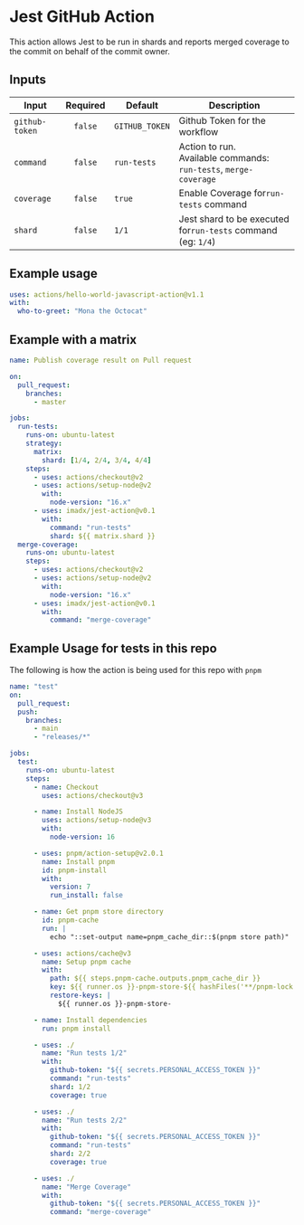 # Jest GitHub Action

This action allows Jest to be run in shards and reports merged coverage to the commit on behalf of the commit owner.

## Inputs

| Input          | Required | Default        | Description                                                             |
| -------------- | :------: | -------------- | ----------------------------------------------------------------------- |
| `github-token` | `false`  | `GITHUB_TOKEN` | Github Token for the workflow                                           |
| `command`      | `false`  | `run-tests`    | Action to run. <br /> Available commands: `run-tests`, `merge-coverage` |
| `coverage`     | `false`  | `true`         | Enable Coverage for`run-tests` command                                  |
| `shard`        | `false`  | `1/1`          | Jest shard to be executed for`run-tests` command (eg: `1/4`)            |

## Example usage

```yaml
uses: actions/hello-world-javascript-action@v1.1
with:
  who-to-greet: "Mona the Octocat"
```

## Example with a matrix

```yaml
name: Publish coverage result on Pull request

on:
  pull_request:
    branches:
      - master

jobs:
  run-tests:
    runs-on: ubuntu-latest
    strategy:
      matrix:
        shard: [1/4, 2/4, 3/4, 4/4]
    steps:
      - uses: actions/checkout@v2
      - uses: actions/setup-node@v2
        with:
          node-version: "16.x"
      - uses: imadx/jest-action@v0.1
        with:
          command: "run-tests"
          shard: ${{ matrix.shard }}
  merge-coverage:
    runs-on: ubuntu-latest
    steps:
      - uses: actions/checkout@v2
      - uses: actions/setup-node@v2
        with:
          node-version: "16.x"
      - uses: imadx/jest-action@v0.1
        with:
          command: "merge-coverage"
```

## Example Usage for tests in this repo

The following is how the action is being used for this repo with `pnpm`

```yaml
name: "test"
on:
  pull_request:
  push:
    branches:
      - main
      - "releases/*"

jobs:
  test:
    runs-on: ubuntu-latest
    steps:
      - name: Checkout
        uses: actions/checkout@v3

      - name: Install NodeJS
        uses: actions/setup-node@v3
        with:
          node-version: 16

      - uses: pnpm/action-setup@v2.0.1
        name: Install pnpm
        id: pnpm-install
        with:
          version: 7
          run_install: false

      - name: Get pnpm store directory
        id: pnpm-cache
        run: |
          echo "::set-output name=pnpm_cache_dir::$(pnpm store path)"

      - uses: actions/cache@v3
        name: Setup pnpm cache
        with:
          path: ${{ steps.pnpm-cache.outputs.pnpm_cache_dir }}
          key: ${{ runner.os }}-pnpm-store-${{ hashFiles('**/pnpm-lock.yaml') }}
          restore-keys: |
            ${{ runner.os }}-pnpm-store-

      - name: Install dependencies
        run: pnpm install

      - uses: ./
        name: "Run tests 1/2"
        with:
          github-token: "${{ secrets.PERSONAL_ACCESS_TOKEN }}"
          command: "run-tests"
          shard: 1/2
          coverage: true

      - uses: ./
        name: "Run tests 2/2"
        with:
          github-token: "${{ secrets.PERSONAL_ACCESS_TOKEN }}"
          command: "run-tests"
          shard: 2/2
          coverage: true

      - uses: ./
        name: "Merge Coverage"
        with:
          github-token: "${{ secrets.PERSONAL_ACCESS_TOKEN }}"
          command: "merge-coverage"
```
